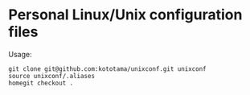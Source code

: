 # Personal Linux/Unix configuration files

Usage:
```
git clone git@github.com:kototama/unixconf.git unixconf
source unixconf/.aliases
homegit checkout .
```
